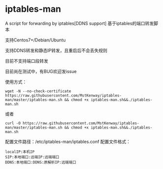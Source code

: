 # iptables-man
A script for forwarding by iptables[DDNS support]
基于iptables的端口转发脚本

支持Centos7+/Debian/Ubuntu

支持DDNS转发和静态IP转发，且重启后不会丢失规则

目前不支持端口段转发

目前尚在测试中，有BUG欢迎发issue

使用方式：

```
wget -N --no-check-certificate https://raw.githubusercontent.com/MstKenway/iptables-man/master/iptables-man.sh && chmod +x iptables-man.sh&&./iptables-man.sh 
```
或者
```
curl -O https://raw.githubusercontent.com/MstKenway/iptables-man/master/iptables-man.sh && chmod +x iptables-man.sh&&./iptables-man.sh 
```

配置文件路径：/etc/iptables-man/iptables.conf
配置文件格式：
```
localIP:本机IP
SIP:本地端口:远端IP:远端端口
DDNS:本地端口:DDNS:原解析IP:远端端口
```
